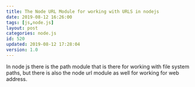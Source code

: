 ```yaml
---
title: The Node URL Module for working with URLS in nodejs
date: 2019-08-12 16:26:00
tags: [js,node.js]
layout: post
categories: node.js
id: 520
updated: 2019-08-12 17:28:04
version: 1.0
---
```


In node js there is the path module that is there for working with file system paths, but there is also the node url module as well for working for web address.

<!-- more -->
